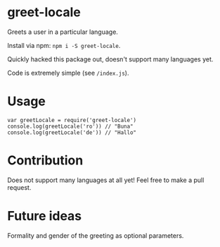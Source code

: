 # greet-locale

Greets a user in a particular language.

Install via npm: `npm i -S greet-locale`.

Quickly hacked this package out, doesn't support many languages yet.

Code is extremely simple (see `/index.js`).

# Usage

```
var greetLocale = require('greet-locale')
console.log(greetLocale('ro')) // "Buna"
console.log(greetLocale('de')) // "Hallo"
```

# Contribution

Does not support many languages at all yet! Feel free to make a pull request.

# Future ideas

Formality and gender of the greeting as optional parameters.
